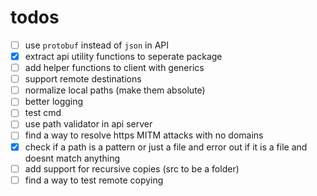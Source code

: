 # todos

- [ ] use `protobuf` instead of `json` in API
- [x] extract api utility functions to seperate package
- [ ] add helper functions to client with generics
- [ ] support remote destinations
- [ ] normalize local paths (make them absolute)
- [ ] better logging
- [ ] test cmd
- [ ] use path validator in api server
- [ ] find a way to resolve https MITM attacks with no domains
- [x] check if a path is a pattern or just a file and error out if it is a file and doesnt match anything
- [ ] add support for recursive copies (src to be a folder)
- [ ] find a way to test remote copying 